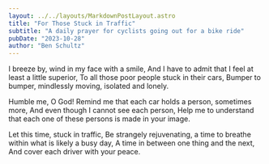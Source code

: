```yaml
---
layout: ../../layouts/MarkdownPostLayout.astro
title: "For Those Stuck in Traffic"
subtitle: "A daily prayer for cyclists going out for a bike ride"
pubDate: "2023-10-28"
author: "Ben Schultz"
---
```


I breeze by, wind in my face with a smile,
And I have to admit that I feel at least a little superior,
To all those poor people stuck in their cars,
Bumper to bumper, mindlessly moving, isolated and lonely.

Humble me, O God!
Remind me that each car holds a person, sometimes more,
And even though I cannot see each person,
Help me to understand that each one of these persons is made in your image.

Let this time, stuck in traffic,
Be strangely rejuvenating, a time to breathe within what is likely a busy day,
A time in between one thing and the next,
And cover each driver with your peace.
